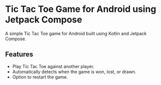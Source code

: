 # Tic Tac Toe Game for Android using Jetpack Compose

A simple Tic Tac Toe game for Android built using Kotlin and Jetpack Compose.

## Features

- Play Tic Tac Toe against another player.
- Automatically detects when the game is won, lost, or drawn.
- Option to restart the game.
